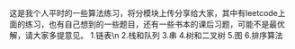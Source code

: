 这是我个人平时的一些算法练习，将分模块上传分享给大家，其中有leetcode上面的练习，也有自己想到的一些题目，还有一些书本的课后习题，可能不是最优解，请大家多提意见。
1.链表\n
2.栈和队列
3.串
4.树和二叉树
5.图
6.排序算法

